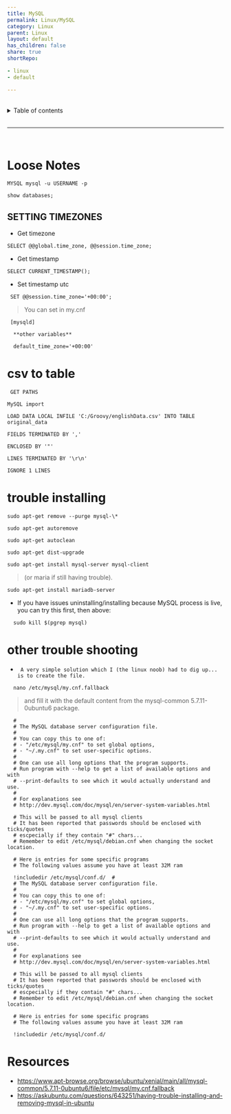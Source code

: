 ```yaml
---
title: MySQL
permalink: Linux/MySQL
category: Linux
parent: Linux
layout: default
has_children: false
share: true
shortRepo:

- linux
- default

---
```


<br/>

<details markdown="block">    
<summary>    
Table of contents    
</summary>    
{: .text-delta }    
1. TOC    
{:toc}    
</details>

<br/>

---

<br/>

# Loose Notes

```shell
MYSQL mysql -u USERNAME -p
```

```shell
show databases;
```

## SETTING TIMEZONES

- Get timezone

```shell
SELECT @@global.time_zone, @@session.time_zone;
```

- Get timestamp

```shell
SELECT CURRENT_TIMESTAMP();
```

- Set timestamp utc

```shell
 SET @@session.time_zone='+00:00';
```

> You can set in my.cnf

```shell
 [mysqld]

  **other variables**

  default_time_zone='+00:00'
```

# csv to table

```shell
 GET PATHS

MySQL import

LOAD DATA LOCAL INFILE 'C:/Groovy/englishData.csv' INTO TABLE original_data

FIELDS TERMINATED BY ','

ENCLOSED BY '"'

LINES TERMINATED BY '\r\n'

IGNORE 1 LINES

```

# trouble installing

```shell
sudo apt-get remove --purge mysql-\*
```

```shell
sudo apt-get autoremove
```

```shell
sudo apt-get autoclean
```

```shell
sudo apt-get dist-upgrade
```

```shell
sudo apt-get install mysql-server mysql-client
```

> (or maria if still having trouble).

```shell
sudo apt-get install mariadb-server
```

- If you have issues uninstalling/installing because MySQL process is live, you can try this first, then above:

```shell
  sudo kill $(pgrep mysql)

```

# other trouble shooting

-      A very simple solution which I (the linux noob) had to dig up... is to create the file.

```
  nano /etc/mysql/my.cnf.fallback
```

> and fill it with the default content from the mysql-common 5.7.11-0ubuntu6 package.

```text
  #
  # The MySQL database server configuration file.
  #
  # You can copy this to one of:
  # - "/etc/mysql/my.cnf" to set global options,
  # - "~/.my.cnf" to set user-specific options.
  #
  # One can use all long options that the program supports.
  # Run program with --help to get a list of available options and with
  # --print-defaults to see which it would actually understand and use.
  #
  # For explanations see
  # http://dev.mysql.com/doc/mysql/en/server-system-variables.html

  # This will be passed to all mysql clients
  # It has been reported that passwords should be enclosed with ticks/quotes
  # escpecially if they contain "#" chars...
  # Remember to edit /etc/mysql/debian.cnf when changing the socket location.

  # Here is entries for some specific programs
  # The following values assume you have at least 32M ram

  !includedir /etc/mysql/conf.d/  #
  # The MySQL database server configuration file.
  #
  # You can copy this to one of:
  # - "/etc/mysql/my.cnf" to set global options,
  # - "~/.my.cnf" to set user-specific options.
  #
  # One can use all long options that the program supports.
  # Run program with --help to get a list of available options and with
  # --print-defaults to see which it would actually understand and use.
  #
  # For explanations see
  # http://dev.mysql.com/doc/mysql/en/server-system-variables.html

  # This will be passed to all mysql clients
  # It has been reported that passwords should be enclosed with ticks/quotes
  # escpecially if they contain "#" chars...
  # Remember to edit /etc/mysql/debian.cnf when changing the socket location.

  # Here is entries for some specific programs
  # The following values assume you have at least 32M ram

  !includedir /etc/mysql/conf.d/
```

# Resources

- https://www.apt-browse.org/browse/ubuntu/xenial/main/all/mysql-common/5.7.11-0ubuntu6/file/etc/mysql/my.cnf.fallback
- https://askubuntu.com/questions/643251/having-trouble-installing-and-removing-mysql-in-ubuntu